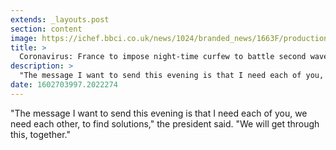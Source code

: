 ```yaml
--- 
extends: _layouts.post 
section: content 
image: https://ichef.bbci.co.uk/news/1024/branded_news/1663F/production/_114911719_tv063150502.jpg 
title: > 
  Coronavirus: France to impose night-time curfew to battle second wave 
description: > 
  "The message I want to send this evening is that I need each of you, we need each other, to find solutions," the president said."We will get through this, together." 
date: 1602703997.2022274 
--- 
```

"The message I want to send this evening is that I need each of you, we need each other, to find solutions," the president said. "We will get through this, together."